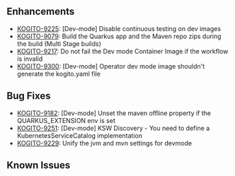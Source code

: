 
<!-- Keep them in alphabetical order -->
## Enhancements
- [KOGITO-9225](https://issues.redhat.com/browse/KOGITO-9225): [Dev-mode] Disable continuous testing on dev images
- [KOGITO-9079](https://issues.redhat.com/browse/KOGITO-9079): Build the Quarkus app and the Maven repo zips during the build (Multi Stage builds)
- [KOGITO-9217](https://issues.redhat.com/browse/KOGITO-9217): Do not fail the Dev mode Container Image if the workflow is invalid
- [KOGITO-9300](https://issues.redhat.com/browse/KOGITO-9300): [Dev-mode] Operator dev mode image shouldn't generate the kogito.yaml file

## Bug Fixes
- [KOGITO-9182](https://issues.redhat.com/browse/KOGITO-9182): [Dev-mode] Unset the maven offline property if the QUARKUS_EXTENSION env is set
- [KOGITO-9251](https://issues.redhat.com/browse/KOGITO-9251): [Dev-mode] KSW Discovery - You need to define a KubernetesServiceCatalog implementation
- [KOGITO-9229](https://issues.redhat.com/browse/KOGITO-9229): Unify the jvm and mvn settings for devmode

## Known Issues


